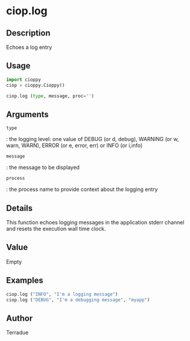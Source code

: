 # ciop.log

## Description

Echoes a log entry

## Usage

```python
import cioppy
ciop = cioppy.Cioppy()

ciop.log (type, message, proc='')
```

## Arguments

`type`

: the logging level: one value of DEBUG (or d, debug), WARNING (or w, warn, WARN), ERROR (or e, error, err) or INFO (or i,info)

`message`

: the message to be displayed

`process`

: the process name to provide context about the logging entry

## Details

This function echoes logging messages in the application stderr channel and resets the execution wall time clock.

## Value

Empty

## Examples

```python
ciop.log ("INFO", "I'm a logging message")
ciop.log ("DEBUG", "I'm a debugging message", "myapp")
```

## Author

Terradue
